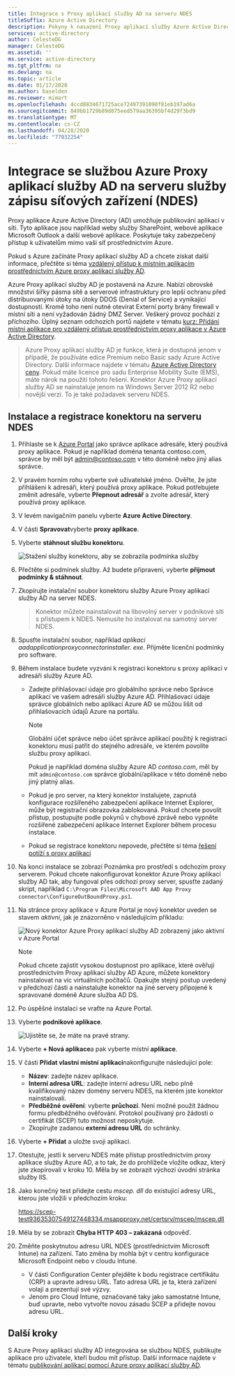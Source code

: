 ```yaml
---
title: Integrace s Proxy aplikací služby AD na serveru NDES
titleSuffix: Azure Active Directory
description: Pokyny k nasazení Proxy aplikací služby Azure Active Directory k ochraně serveru NDES.
services: active-directory
author: CelesteDG
manager: CelesteDG
ms.assetid: ''
ms.service: active-directory
ms.tgt_pltfrm: na
ms.devlang: na
ms.topic: article
ms.date: 01/17/2020
ms.author: baselden
ms.reviewer: mimart
ms.openlocfilehash: 4ccd8834671725ace72497391090f81eb197ad6a
ms.sourcegitcommit: 849bb1729b89d075eed579aa36395bf4d29f3bd9
ms.translationtype: MT
ms.contentlocale: cs-CZ
ms.lasthandoff: 04/28/2020
ms.locfileid: "77032254"
---
```

# <a name="integrate-with-azure-ad-application-proxy-on-a-network-device-enrollment-service-ndes-server"></a>Integrace se službou Azure Proxy aplikací služby AD na serveru služby zápisu síťových zařízení (NDES)

Proxy aplikace Azure Active Directory (AD) umožňuje publikování aplikací v síti. Tyto aplikace jsou například weby služby SharePoint, webové aplikace Microsoft Outlook a další webové aplikace. Poskytuje taky zabezpečený přístup k uživatelům mimo vaši síť prostřednictvím Azure.

Pokud s Azure začínáte Proxy aplikací služby AD a chcete získat další informace, přečtěte si téma [vzdálený přístup k místním aplikacím prostřednictvím Azure proxy aplikací služby AD](application-proxy.md).

Azure Proxy aplikací služby AD je postavená na Azure. Nabízí obrovské množství šířky pásma sítě a serverové infrastruktury pro lepší ochranu před distribuovanými útoky na útoky DDOS (Denial of Service) a vynikající dostupností. Kromě toho není nutné otevírat Externí porty brány firewall v místní síti a není vyžadován žádný DMZ Server. Veškerý provoz pochází z příchozího. Úplný seznam odchozích portů najdete v tématu [kurz: Přidání místní aplikace pro vzdálený přístup prostřednictvím proxy aplikace v Azure Active Directory](https://docs.microsoft.com/azure/active-directory/manage-apps/application-proxy-add-on-premises-application#prepare-your-on-premises-environment).

> Azure Proxy aplikací služby AD je funkce, která je dostupná jenom v případě, že používáte edice Premium nebo Basic sady Azure Active Directory. Další informace najdete v tématu [Azure Active Directory ceny](https://azure.microsoft.com/pricing/details/active-directory/). 
> Pokud máte licence pro sadu Enterprise Mobility Suite (EMS), máte nárok na použití tohoto řešení.
> Konektor Azure Proxy aplikací služby AD se nainstaluje jenom na Windows Server 2012 R2 nebo novější verzi. To je také požadavek serveru NDES.

## <a name="install-and-register-the-connector-on-the-ndes-server"></a>Instalace a registrace konektoru na serveru NDES

1. Přihlaste se k [Azure Portal](https://portal.azure.com/) jako správce aplikace adresáře, který používá proxy aplikace. Pokud je například doména tenanta contoso.com, správce by měl být admin@contoso.com v této doméně nebo jiný alias správce.
1. V pravém horním rohu vyberte své uživatelské jméno. Ověřte, že jste přihlášeni k adresáři, který používá proxy aplikace. Pokud potřebujete změnit adresáře, vyberte **Přepnout adresář** a zvolte adresář, který používá proxy aplikace.
1. V levém navigačním panelu vyberte **Azure Active Directory**.
1. V části **Spravovat**vyberte **proxy aplikace**.
1. Vyberte **stáhnout službu konektoru**.

    ![Stažení služby konektoru, aby se zobrazila podmínka služby](./media/active-directory-app-proxy-protect-ndes/application-proxy-download-connector-service.png)

1. Přečtěte si podmínek služby. Až budete připraveni, vyberte **přijmout podmínky & stáhnout**.
1. Zkopírujte instalační soubor konektoru služby Azure Proxy aplikací služby AD na server NDES. 
   > Konektor můžete nainstalovat na libovolný server v podnikové síti s přístupem k NDES. Nemusíte ho instalovat na samotný server NDES.
1. Spusťte instalační soubor, například *aplikaci aadapplicationproxyconnectorinstaller. exe*. Přijměte licenční podmínky pro software.
1. Během instalace budete vyzváni k registraci konektoru s proxy aplikací v adresáři služby Azure AD.
   * Zadejte přihlašovací údaje pro globálního správce nebo Správce aplikací ve vašem adresáři služby Azure AD. Přihlašovací údaje správce globálních nebo aplikací Azure AD se můžou lišit od přihlašovacích údajů Azure na portálu.

        > [!NOTE]
        > Globální účet správce nebo účet správce aplikací použitý k registraci konektoru musí patřit do stejného adresáře, ve kterém povolíte službu proxy aplikací.
        >
        > Pokud je například doména služby Azure AD *contoso.com*, měl by mít `admin@contoso.com` správce globální/aplikace v této doméně nebo jiný platný alias.

   * Pokud je pro server, na který konektor instalujete, zapnutá konfigurace rozšířeného zabezpečení aplikace Internet Explorer, může být registrační obrazovka zablokovaná. Pokud chcete povolit přístup, postupujte podle pokynů v chybové zprávě nebo vypněte rozšířené zabezpečení aplikace Internet Explorer během procesu instalace.
   * Pokud se registrace konektoru nepovede, přečtěte si téma [řešení potíží s proxy aplikací](application-proxy-troubleshoot.md)
1. Na konci instalace se zobrazí Poznámka pro prostředí s odchozím proxy serverem. Pokud chcete nakonfigurovat konektor Azure Proxy aplikací služby AD tak, aby fungoval přes odchozí proxy server, spusťte zadaný skript, například `C:\Program Files\Microsoft AAD App Proxy connector\ConfigureOutBoundProxy.ps1`.
1. Na stránce proxy aplikace v Azure Portal je nový konektor uveden se stavem *aktivní*, jak je znázorněno v následujícím příkladu:

    ![Nový konektor Azure Proxy aplikací služby AD zobrazený jako aktivní v Azure Portal](./media/active-directory-app-proxy-protect-ndes/connected-app-proxy.png)

    > [!NOTE]
    > Pokud chcete zajistit vysokou dostupnost pro aplikace, které ověřují prostřednictvím Proxy aplikací služby AD Azure, můžete konektory nainstalovat na víc virtuálních počítačů. Opakujte stejný postup uvedený v předchozí části a nainstalujte konektor na jiné servery připojené k spravované doméně Azure služba AD DS.

1. Po úspěšné instalaci se vraťte na Azure Portal.

1. Vyberte **podnikové aplikace**.

   ![Ujistěte se, že máte na pravé strany.](./media/active-directory-app-proxy-protect-ndes/azure-active-directory-enterprise-applications.png)

1. Vyberte **+ Nová aplikace**a pak vyberte místní **aplikace**. 

1. V části **Přidat vlastní místní aplikaci**nakonfigurujte následující pole:

   * **Název**: zadejte název aplikace.
   * **Interní adresa URL**: zadejte interní adresu URL nebo plně kvalifikovaný název domény serveru NDES, na kterém jste konektor nainstalovali.
   * **Předběžné ověření**: vyberte **průchozí**. Není možné použít žádnou formu předběžného ověřování. Protokol používaný pro žádosti o certifikát (SCEP) tuto možnost neposkytuje.
   * Zkopírujte zadanou **externí adresu URL** do schránky.

1. Vyberte **+ Přidat** a uložte svoji aplikaci.

1. Otestujte, jestli k serveru NDES máte přístup prostřednictvím proxy aplikace služby Azure AD, a to tak, že do prohlížeče vložíte odkaz, který jste zkopírovali v kroku 10. Měla by se zobrazit výchozí úvodní stránka služby IIS.

1. Jako konečný test přidejte cestu *mscep. dll* do existující adresy URL, kterou jste vložili v předchozím kroku:

   https://scep-test93635307549127448334.msappproxy.net/certsrv/mscep/mscep.dll

1. Měla by se zobrazit **Chyba HTTP 403 – zakázaná** odpověď.

1. Změňte poskytnutou adresu URL NDES (prostřednictvím Microsoft Intune) na zařízení. Tato změna by mohla být v centru konfigurace Microsoft Endpoint nebo v cloudu Intune.

   * V části Configuration Center přejděte k bodu registrace certifikátu (CRP) a upravte adresu URL. Tato adresa URL je ta, která zařízení volají a prezentují své výzvy.
   * Jenom pro Cloud Intune, označované taky jako samostatné Intune, buď upravte, nebo vytvořte novou zásadu SCEP a přidejte novou adresu URL.

## <a name="next-steps"></a>Další kroky

S Azure Proxy aplikací služby AD integrována se službou NDES, publikujte aplikace pro uživatele, kteří budou mít přístup. Další informace najdete v tématu [publikování aplikací pomocí Azure proxy aplikací služby AD](https://docs.microsoft.com/azure/active-directory/manage-apps/application-proxy-add-on-premises-application).
